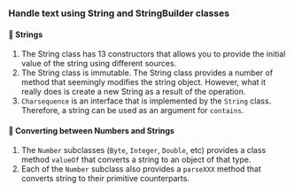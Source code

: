 ### Handle text using String and StringBuilder classes

#### 📌 Strings
1. The String class has 13 constructors that allows you to provide the initial value of the string using different sources.
2. The String class is immutable. The String class provides a number of method that seemingly modifies the string object. However, what it really does is create a new String as a result of the operation.
3. `Charsequence` is an interface that is implemented by the `String` class. Therefore, a string can be used as an argument for `contains`.

#### 📌 Converting between Numbers and Strings
1. The `Number` subclasses (`Byte`, `Integer`, `Double`, etc) provides a class method `valueOf` that converts a string to an object of that type.
2. Each of the `Number` subclass also provides a `parseXXX` method that converts string to their primitive counterparts.

